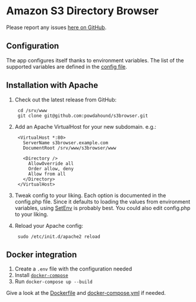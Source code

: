 Amazon S3 Directory Browser
===========================

Please report any issues [here on GitHub](https://github.com/powdahound/s3browser/issues).


Configuration
-------------

The app configures itself thanks to environment variables.
The list of the supported variables are defined in the [config file](www/config.php).


Installation with Apache
----------------------

1. Check out the latest release from GitHub:

        cd /srv/www
        git clone git@github.com:powdahound/s3browser.git

2. Add an Apache VirtualHost for your new subdomain. e.g.:

        <VirtualHost *:80>
          ServerName s3browser.example.com
          DocumentRoot /srv/www/s3browser/www

          <Directory />
            AllowOverride all
            Order allow, deny
            Allow from all
          </Directory>
        </VirtualHost>

3. Tweak config to your liking. Each option is documented in the config.php file. Since it defaults to loading the values from environment variables, using [SetEnv](http://httpd.apache.org/docs/2.2/mod/mod_env.html) is probably best. You could also edit config.php to your liking.

4. Reload your Apache config:

        sudo /etc/init.d/apache2 reload


Docker integration
-------------------

1. Create a `.env` file with the configuration needed
2. Install [`docker-compose`](https://docs.docker.com/compose/)
3. Run `docker-compose up --build`

Give a look at the [Dockerfile](Dockerfile) and [docker-compose.yml](docker-compose.yml) if needed.
